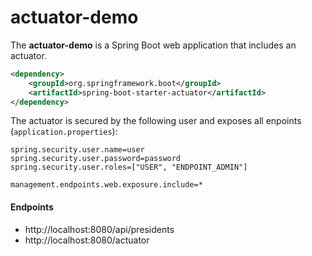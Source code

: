 # actuator-demo

The **actuator-demo** is a Spring Boot web application that includes an actuator.

```xml
<dependency>
    <groupId>org.springframework.boot</groupId>
    <artifactId>spring-boot-starter-actuator</artifactId>
</dependency>
```

The actuator is secured by the following user and exposes all enpoints (`application.properties`):
```properties
spring.security.user.name=user
spring.security.user.password=password
spring.security.user.roles=["USER", "ENDPOINT_ADMIN"]

management.endpoints.web.exposure.include=*
```

#### Endpoints

* http://localhost:8080/api/presidents
* http://localhost:8080/actuator

